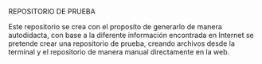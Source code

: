 REPOSITORIO DE PRUEBA

Este repositorio se crea con el proposito de generarlo de manera autodidacta, con base a la diferente información encontrada en Internet
se pretende crear una repositorio de prueba, creando archivos desde la terminal y el repositorio de manera manual directamente en la web.